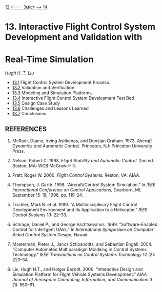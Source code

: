 [12 <--- ](12.md) [   Зміст   ](README.md) [--> 14](14.md)

# 13. Interactive Flight Control System Development and Validation with

# Real-Time Simulation

*Hugh H. T. Liu*

- [13.1](13_1.md)  Flight Control System Development Process. 
- [13.2](13_2.md)  Validation and Verification. 
- [13.3](13_3.md)  Modeling and Simulation Platforms. 
- [13.4](13_4.md)  Interactive Flight Control System Development Test Bed. 
- [13.5](13_5.md)  Design Case Study 
- [13.6](13_6.md)  Challenges and Lessons Learned 
- [13.7](13_7.md)  Conclusions 

## REFERENCES

1.  McRuer, Duane, Irving Ashkenas, and Dunstan Graham. 1973. *Aircraft Dynamics and Automatic Control*. Princeton, NJ: Princeton University Press.

2.  Nelson, Robert C. 1998. *Flight Stability and Automatic Control*. 2nd ed. Boston, MA: WCB McGraw-Hill.

3.  Pratt, Roger W. 2000. *Flight Control Systems*. Reston, VA: AIAA.

4.  Thompson, J. Garth. 1996. “Aircraft/Control System Simulation.” In *IEEE International Conference on Control Applications*, Dearborn, MI, September 15–18, 1996, pp. 119–24.

5.  Tischler, Mark B. et al. 1999. “A Multidisciplinary Flight Control Development Environment and Its Application to a Helicopter.” *IEEE Control Systems* 19: 22–33.

6.  Schrage, Daniel P., and George Vachtsevanos. 1999. “Software-Enabled Control for Intelligent UAVs.” In *International Symposium on Computer Aided Control System Design*, Hawaii.

7.  Mosterman, Pieter J., Janos Sztipanotits, and Sebastian Engell. 2004. “Computer Automated Multiparadigm Moldeing in Control Systems Technology.” *IEEE Transactions on Control Systems Technology* 12 (2): 223–34.

8.  Liu, Hugh H.T., and Holger Berndt. 2006. “Interactive Design and Simulation Platform for Flight Vehicle Systems Development.” *AIAA Journal of Aerospace Computing, Information, and Communication* 3 (1): 550–61.